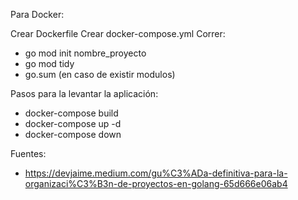 Para Docker:

Crear Dockerfile
Crear docker-compose.yml
Correr:
- go mod init nombre_proyecto
- go mod tidy
- go.sum (en caso de existir modulos)

Pasos para la levantar la aplicación:
- docker-compose build
- docker-compose up -d
- docker-compose down


Fuentes:

- https://devjaime.medium.com/gu%C3%ADa-definitiva-para-la-organizaci%C3%B3n-de-proyectos-en-golang-65d666e06ab4
